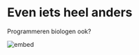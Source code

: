 # Even iets heel anders

Programmeren biologen ook?

![embed](https://player.vimeo.com/video/199157213)
